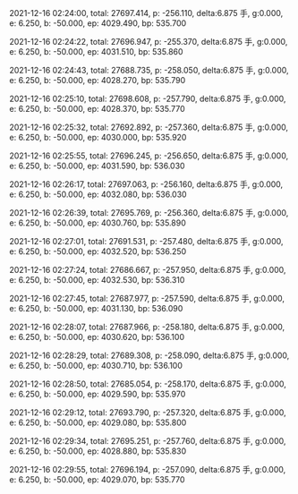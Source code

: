 2021-12-16 02:24:00, total: 27697.414, p: -256.110, delta:6.875 手, g:0.000, e: 6.250, b: -50.000, ep: 4029.490, bp: 535.700

2021-12-16 02:24:22, total: 27696.947, p: -255.370, delta:6.875 手, g:0.000, e: 6.250, b: -50.000, ep: 4031.510, bp: 535.860

2021-12-16 02:24:43, total: 27688.735, p: -258.050, delta:6.875 手, g:0.000, e: 6.250, b: -50.000, ep: 4028.270, bp: 535.790

2021-12-16 02:25:10, total: 27698.608, p: -257.790, delta:6.875 手, g:0.000, e: 6.250, b: -50.000, ep: 4028.370, bp: 535.770

2021-12-16 02:25:32, total: 27692.892, p: -257.360, delta:6.875 手, g:0.000, e: 6.250, b: -50.000, ep: 4030.000, bp: 535.920

2021-12-16 02:25:55, total: 27696.245, p: -256.650, delta:6.875 手, g:0.000, e: 6.250, b: -50.000, ep: 4031.590, bp: 536.030

2021-12-16 02:26:17, total: 27697.063, p: -256.160, delta:6.875 手, g:0.000, e: 6.250, b: -50.000, ep: 4032.080, bp: 536.030

2021-12-16 02:26:39, total: 27695.769, p: -256.360, delta:6.875 手, g:0.000, e: 6.250, b: -50.000, ep: 4030.760, bp: 535.890

2021-12-16 02:27:01, total: 27691.531, p: -257.480, delta:6.875 手, g:0.000, e: 6.250, b: -50.000, ep: 4032.520, bp: 536.250

2021-12-16 02:27:24, total: 27686.667, p: -257.950, delta:6.875 手, g:0.000, e: 6.250, b: -50.000, ep: 4032.530, bp: 536.310

2021-12-16 02:27:45, total: 27687.977, p: -257.590, delta:6.875 手, g:0.000, e: 6.250, b: -50.000, ep: 4031.130, bp: 536.090

2021-12-16 02:28:07, total: 27687.966, p: -258.180, delta:6.875 手, g:0.000, e: 6.250, b: -50.000, ep: 4030.620, bp: 536.100

2021-12-16 02:28:29, total: 27689.308, p: -258.090, delta:6.875 手, g:0.000, e: 6.250, b: -50.000, ep: 4030.710, bp: 536.100

2021-12-16 02:28:50, total: 27685.054, p: -258.170, delta:6.875 手, g:0.000, e: 6.250, b: -50.000, ep: 4029.590, bp: 535.970

2021-12-16 02:29:12, total: 27693.790, p: -257.320, delta:6.875 手, g:0.000, e: 6.250, b: -50.000, ep: 4029.080, bp: 535.800

2021-12-16 02:29:34, total: 27695.251, p: -257.760, delta:6.875 手, g:0.000, e: 6.250, b: -50.000, ep: 4028.880, bp: 535.830

2021-12-16 02:29:55, total: 27696.194, p: -257.090, delta:6.875 手, g:0.000, e: 6.250, b: -50.000, ep: 4029.070, bp: 535.770